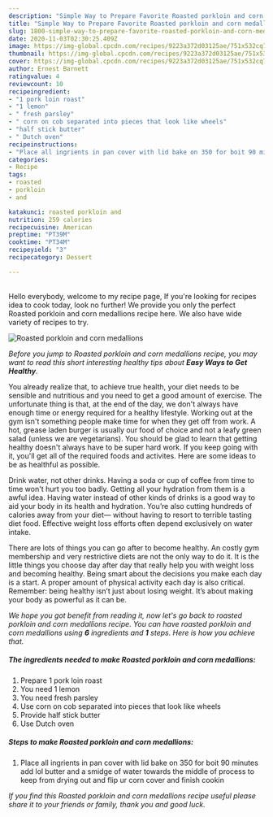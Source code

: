 ```yaml
---
description: "Simple Way to Prepare Favorite Roasted porkloin and corn medallions"
title: "Simple Way to Prepare Favorite Roasted porkloin and corn medallions"
slug: 1800-simple-way-to-prepare-favorite-roasted-porkloin-and-corn-medallions
date: 2020-11-03T02:30:25.409Z
image: https://img-global.cpcdn.com/recipes/9223a372d03125ae/751x532cq70/roasted-porkloin-and-corn-medallions-recipe-main-photo.jpg
thumbnail: https://img-global.cpcdn.com/recipes/9223a372d03125ae/751x532cq70/roasted-porkloin-and-corn-medallions-recipe-main-photo.jpg
cover: https://img-global.cpcdn.com/recipes/9223a372d03125ae/751x532cq70/roasted-porkloin-and-corn-medallions-recipe-main-photo.jpg
author: Ernest Barnett
ratingvalue: 4
reviewcount: 10
recipeingredient:
- "1 pork loin roast"
- "1 lemon"
- " fresh parsley"
- " corn on cob separated into pieces that look like wheels"
- "half stick butter"
- " Dutch oven"
recipeinstructions:
- "Place all ingrients in pan cover with lid bake on 350 for boit 90 minutes add lol butter and a smidge of water towards the middle of process to keep from drying out and flip ur corn cover and finish cookin"
categories:
- Recipe
tags:
- roasted
- porkloin
- and

katakunci: roasted porkloin and 
nutrition: 259 calories
recipecuisine: American
preptime: "PT39M"
cooktime: "PT34M"
recipeyield: "3"
recipecategory: Dessert

---
```

<br>
Hello everybody, welcome to my recipe page, If you're looking for recipes idea to cook today, look no further! We provide you only the perfect Roasted porkloin and corn medallions recipe here. We also have wide variety of recipes to try.
<br>


![Roasted porkloin and corn medallions](https://img-global.cpcdn.com/recipes/9223a372d03125ae/751x532cq70/roasted-porkloin-and-corn-medallions-recipe-main-photo.jpg)

<i>Before you jump to Roasted porkloin and corn medallions recipe, you may want to read this short interesting healthy tips about <strong>Easy Ways to Get Healthy</strong>.</i>

You already realize that, to achieve true health, your diet needs to be sensible and nutritious and you need to get a good amount of exercise. The unfortunate thing is that, at the end of the day, we don't always have enough time or energy required for a healthy lifestyle. Working out at the gym isn't something people make time for when they get off from work. A hot, grease laden burger is usually our food of choice and not a leafy green salad (unless we are vegetarians). You should be glad to learn that getting healthy doesn't always have to be super hard work. If you keep going with it, you'll get all of the required foods and activites. Here are some ideas to be as healthful as possible.

Drink water, not other drinks. Having a soda or cup of coffee from time to time won't hurt you too badly. Getting all your hydration from them is a awful idea. Having water instead of other kinds of drinks is a good way to aid your body in its health and hydration. You’re also cutting hundreds of calories away from your diet— without having to resort to terrible tasting diet food. Effective weight loss efforts often depend exclusively on water intake.

There are lots of things you can go after to become healthy. An costly gym membership and very restrictive diets are not the only way to do it. It is the little things you choose day after day that really help you with weight loss and becoming healthy. Being smart about the decisions you make each day is a start. A proper amount of physical activity each day is also critical. Remember: being healthy isn’t just about losing weight. It’s about making your body as powerful as it can be. 


<i>We hope you got benefit from reading it, now let's go back to roasted porkloin and corn medallions recipe. You can have roasted porkloin and corn medallions using <strong>6</strong> ingredients and <strong>1</strong> steps. Here is how you achieve that.
</i>

##### The ingredients needed to make Roasted porkloin and corn medallions:

1. Prepare 1 pork loin roast
1. You need 1 lemon
1. You need  fresh parsley
1. Use  corn on cob separated into pieces that look like wheels
1. Provide half stick butter
1. Use  Dutch oven


##### Steps to make Roasted porkloin and corn medallions:

1. Place all ingrients in pan cover with lid bake on 350 for boit 90 minutes add lol butter and a smidge of water towards the middle of process to keep from drying out and flip ur corn cover and finish cookin


<i>If you find this Roasted porkloin and corn medallions recipe useful please share it to your friends or family, thank you and good luck.</i>
